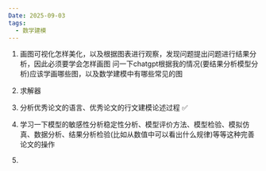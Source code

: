 ```yaml
---
Date: 2025-09-03
tags:
  - 数学建模
---
```

1. 画图可视化怎样美化，以及根据图表进行观察，发现问题提出问题进行结果分析，因此必须要学会怎样画图
问一下chatgpt根据我的情况(要结果分析模型分析)应该学画哪些图，以及数学建模中有哪些常见的图

2. 求解器
3. 分析优秀论文的语言、优秀论文的行文建模论述过程 ✅
4. 学习一下模型的敏感性分析稳定性分析、模型评价方法、模型检验、模拟仿真、数据分析、结果分析检验(比如从数值中可以看出什么规律)等等这种完善论文的操作
5. 